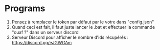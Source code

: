 # Programs
1) Pensez à remplacer le token par défaut par le votre dans "config.json"
2) Quand ceci est fait, il faut juste lancer le .bat et effectuer la commande "ouaf ?" dans un serveur discord
3) Serveur Discord pour afficher le nombre d'ids récupérés : https://discord.gg/eJGWGAm
